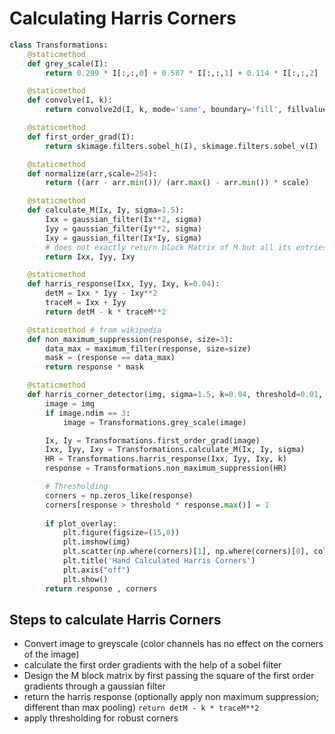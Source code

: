 # Calculating Harris Corners
```py
class Transformations:
    @staticmethod
    def grey_scale(I):
        return 0.299 * I[:,:,0] + 0.587 * I[:,:,1] + 0.114 * I[:,:,2]

    @staticmethod
    def convolve(I, k):
        return convolve2d(I, k, mode='same', boundary='fill', fillvalue=0)

    @staticmethod
    def first_order_grad(I):
        return skimage.filters.sobel_h(I), skimage.filters.sobel_v(I)

    @staticmethod
    def normalize(arr,scale=254):
        return ((arr - arr.min())/ (arr.max() - arr.min()) * scale)

    @staticmethod
    def calculate_M(Ix, Iy, sigma=1.5):
        Ixx = gaussian_filter(Ix**2, sigma)
        Iyy = gaussian_filter(Iy**2, sigma)
        Ixy = gaussian_filter(Ix*Iy, sigma)
        # does not exactly return block Matrix of M but all its entries
        return Ixx, Iyy, Ixy

    @staticmethod
    def harris_response(Ixx, Iyy, Ixy, k=0.04):
        detM = Ixx * Iyy - Ixy**2
        traceM = Ixx + Iyy
        return detM - k * traceM**2

    @staticmethod # from wikipedia
    def non_maximum_suppression(response, size=3):
        data_max = maximum_filter(response, size=size)
        mask = (response == data_max)
        return response * mask

    @staticmethod
    def harris_corner_detector(img, sigma=1.5, k=0.04, threshold=0.01, plot_overlay = True):
        image = img
        if image.ndim == 3:
            image = Transformations.grey_scale(image)

        Ix, Iy = Transformations.first_order_grad(image)
        Ixx, Iyy, Ixy = Transformations.calculate_M(Ix, Iy, sigma)
        HR = Transformations.harris_response(Ixx, Iyy, Ixy, k)
        response = Transformations.non_maximum_suppression(HR)

        # Thresholding
        corners = np.zeros_like(response)
        corners[response > threshold * response.max()] = 1
        
        if plot_overlay:
            plt.figure(figsize=(15,8))
            plt.imshow(img)
            plt.scatter(np.where(corners)[1], np.where(corners)[0], color='r', s=1)
            plt.title('Hand Calculated Harris Corners')
            plt.axis("off")
            plt.show()
        return response , corners

```
## Steps to calculate Harris Corners
* Convert image to greyscale (color channels has no effect on the corners of the image)
* calculate the first order gradients with the help of a sobel filter
* Design the M block matrix by first passing the square of the first order gradients through a gaussian filter
* return the harris response (optionally apply non maximum suppression; different than max pooling) `return detM - k * traceM**2`
* apply thresholding for robust corners
